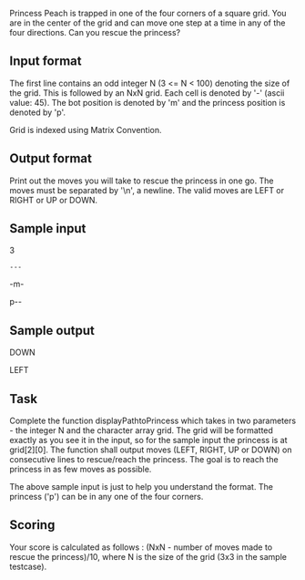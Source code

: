 Princess Peach is trapped in one of the four corners of a square grid. You are in the center of the grid and can move one step at a time in any of the four directions. Can you rescue the princess?

## Input format

The first line contains an odd integer N (3 <= N < 100) denoting the size of the grid. This is followed by an NxN grid. Each cell is denoted by '-' (ascii value: 45). The bot position is denoted by 'm' and the princess position is denoted by 'p'.

Grid is indexed using Matrix Convention.

## Output format

Print out the moves you will take to rescue the princess in one go. The moves must be separated by '\n', a newline. The valid moves are LEFT or RIGHT or UP or DOWN.

## Sample input

3

`---`

-m-

p--

## Sample output

DOWN

LEFT

## Task
Complete the function displayPathtoPrincess which takes in two parameters - the integer N and the character array grid. The grid will be formatted exactly as you see it in the input, so for the sample input the princess is at grid[2][0]. The function shall output moves (LEFT, RIGHT, UP or DOWN) on consecutive lines to rescue/reach the princess. The goal is to reach the princess in as few moves as possible.

The above sample input is just to help you understand the format. The princess ('p') can be in any one of the four corners.

## Scoring
Your score is calculated as follows : (NxN - number of moves made to rescue the princess)/10, where N is the size of the grid (3x3 in the sample testcase).